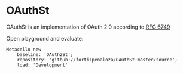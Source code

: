 # OAuthSt
OAuthSt is an implementation of OAuth 2.0 according to [RFC 6749](https://tools.ietf.org/html/rfc6749)


Open playground and evaluate:

``` smalltalk
Metacello new
	baseline: 'OAuth2St';
	repository: 'github://fortizpenaloza/OAuthSt:master/source';
	load: 'Development'
```
